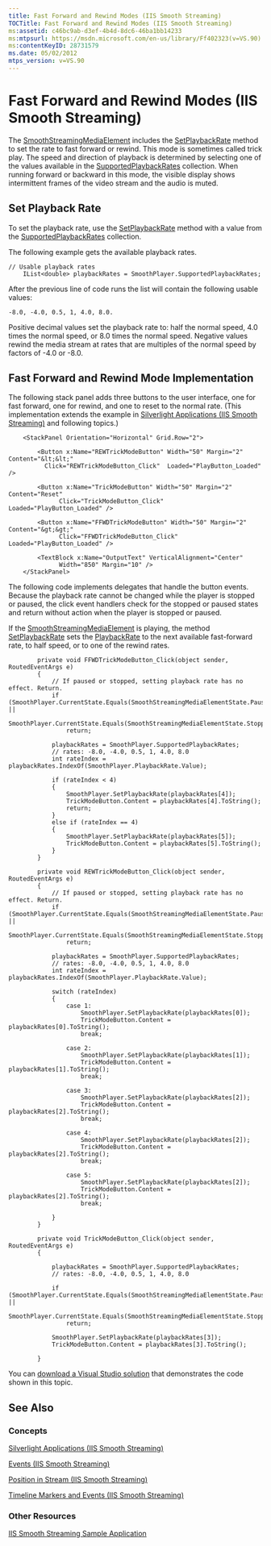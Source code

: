 ```yaml
---
title: Fast Forward and Rewind Modes (IIS Smooth Streaming)
TOCTitle: Fast Forward and Rewind Modes (IIS Smooth Streaming)
ms:assetid: c46bc9ab-d3ef-4b4d-8dc6-46ba1bb14233
ms:mtpsurl: https://msdn.microsoft.com/en-us/library/Ff402323(v=VS.90)
ms:contentKeyID: 28731579
ms.date: 05/02/2012
mtps_version: v=VS.90
---
```


# Fast Forward and Rewind Modes (IIS Smooth Streaming)

The [SmoothStreamingMediaElement](smoothstreamingmediaelement-class-microsoft-web-media-smoothstreaming_1.md) includes the [SetPlaybackRate](smoothstreamingmediaelement-setplaybackrate-method-microsoft-web-media-smoothstreaming_1.md) method to set the rate to fast forward or rewind. This mode is sometimes called trick play. The speed and direction of playback is determined by selecting one of the values available in the [SupportedPlaybackRates](smoothstreamingmediaelement-supportedplaybackrates-property-microsoft-web-media-smoothstreaming_1.md) collection. When running forward or backward in this mode, the visible display shows intermittent frames of the video stream and the audio is muted.

## Set Playback Rate

To set the playback rate, use the [SetPlaybackRate](smoothstreamingmediaelement-setplaybackrate-method-microsoft-web-media-smoothstreaming_1.md) method with a value from the [SupportedPlaybackRates](smoothstreamingmediaelement-supportedplaybackrates-property-microsoft-web-media-smoothstreaming_1.md) collection.

The following example gets the available playback rates.

    // Usable playback rates
        IList<double> playbackRates = SmoothPlayer.SupportedPlaybackRates;

After the previous line of code runs the list will contain the following usable values:

    -8.0, -4.0, 0.5, 1, 4.0, 8.0.

Positive decimal values set the playback rate to: half the normal speed, 4.0 times the normal speed, or 8.0 times the normal speed. Negative values rewind the media stream at rates that are multiples of the normal speed by factors of -4.0 or -8.0.

## Fast Forward and Rewind Mode Implementation

The following stack panel adds three buttons to the user interface, one for fast forward, one for rewind, and one to reset to the normal rate. (This implementation extends the example in [Silverlight Applications (IIS Smooth Streaming)](silverlight-applications.md) and following topics.)

``` 
    <StackPanel Orientation="Horizontal" Grid.Row="2">
        
        <Button x:Name="REWTrickModeButton" Width="50" Margin="2" Content="&lt;&lt;"
          Click="REWTrickModeButton_Click"  Loaded="PlayButton_Loaded" />
        
        <Button x:Name="TrickModeButton" Width="50" Margin="2" Content="Reset"
              Click="TrickModeButton_Click"  Loaded="PlayButton_Loaded" />
        
        <Button x:Name="FFWDTrickModeButton" Width="50" Margin="2" Content="&gt;&gt;"
              Click="FFWDTrickModeButton_Click"  Loaded="PlayButton_Loaded" />        
    
        <TextBlock x:Name="OutputText" VerticalAlignment="Center" 
              Width="850" Margin="10" /> 
    </StackPanel>
```

The following code implements delegates that handle the button events. Because the playback rate cannot be changed while the player is stopped or paused, the click event handlers check for the stopped or paused states and return without action when the player is stopped or paused.

If the [SmoothStreamingMediaElement](smoothstreamingmediaelement-class-microsoft-web-media-smoothstreaming_1.md) is playing, the method [SetPlaybackRate](smoothstreamingmediaelement-setplaybackrate-method-microsoft-web-media-smoothstreaming_1.md) sets the [PlaybackRate](smoothstreamingmediaelement-playbackrate-property-microsoft-web-media-smoothstreaming_1.md) to the next available fast-forward rate, to half speed, or to one of the rewind rates.

``` 
        private void FFWDTrickModeButton_Click(object sender, RoutedEventArgs e)
        {            
            // If paused or stopped, setting playback rate has no effect. Return.
            if (SmoothPlayer.CurrentState.Equals(SmoothStreamingMediaElementState.Paused) ||
                SmoothPlayer.CurrentState.Equals(SmoothStreamingMediaElementState.Stopped))
                return;

            playbackRates = SmoothPlayer.SupportedPlaybackRates;
            // rates: -8.0, -4.0, 0.5, 1, 4.0, 8.0
            int rateIndex = playbackRates.IndexOf(SmoothPlayer.PlaybackRate.Value);

            if (rateIndex < 4)
            {
                SmoothPlayer.SetPlaybackRate(playbackRates[4]);
                TrickModeButton.Content = playbackRates[4].ToString();
                return;
            }
            else if (rateIndex == 4)
            {
                SmoothPlayer.SetPlaybackRate(playbackRates[5]);
                TrickModeButton.Content = playbackRates[5].ToString();
            }
        }

        private void REWTrickModeButton_Click(object sender, RoutedEventArgs e)
        {
            // If paused or stopped, setting playback rate has no effect. Return.
            if (SmoothPlayer.CurrentState.Equals(SmoothStreamingMediaElementState.Paused) ||
                SmoothPlayer.CurrentState.Equals(SmoothStreamingMediaElementState.Stopped))
                return;

            playbackRates = SmoothPlayer.SupportedPlaybackRates;
            // rates: -8.0, -4.0, 0.5, 1, 4.0, 8.0
            int rateIndex = playbackRates.IndexOf(SmoothPlayer.PlaybackRate.Value);
            
            switch (rateIndex)
            {
                case 1:
                    SmoothPlayer.SetPlaybackRate(playbackRates[0]);
                    TrickModeButton.Content = playbackRates[0].ToString();
                    break;

                case 2:
                    SmoothPlayer.SetPlaybackRate(playbackRates[1]);
                    TrickModeButton.Content = playbackRates[1].ToString();
                    break;

                case 3:
                    SmoothPlayer.SetPlaybackRate(playbackRates[2]);
                    TrickModeButton.Content = playbackRates[2].ToString();
                    break;

                case 4:
                    SmoothPlayer.SetPlaybackRate(playbackRates[2]);
                    TrickModeButton.Content = playbackRates[2].ToString();
                    break;

                case 5:
                    SmoothPlayer.SetPlaybackRate(playbackRates[2]);
                    TrickModeButton.Content = playbackRates[2].ToString();
                    break;
        
            }
        }

        private void TrickModeButton_Click(object sender, RoutedEventArgs e)
        {

            playbackRates = SmoothPlayer.SupportedPlaybackRates;
            // rates: -8.0, -4.0, 0.5, 1, 4.0, 8.0

            if (SmoothPlayer.CurrentState.Equals(SmoothStreamingMediaElementState.Paused) ||
                SmoothPlayer.CurrentState.Equals(SmoothStreamingMediaElementState.Stopped))
                return;

            SmoothPlayer.SetPlaybackRate(playbackRates[3]);
            TrickModeButton.Content = playbackRates[3].ToString();

        }
```

You can [download a Visual Studio solution](http://go.microsoft.com/fwlink/?linkid=182167) that demonstrates the code shown in this topic.

## See Also

### Concepts

[Silverlight Applications (IIS Smooth Streaming)](silverlight-applications.md)

[Events (IIS Smooth Streaming)](events.md)

[Position in Stream (IIS Smooth Streaming)](position-in-stream.md)

[Timeline Markers and Events (IIS Smooth Streaming)](timeline-markers-and-events.md)

### Other Resources

[IIS Smooth Streaming Sample Application](http://go.microsoft.com/fwlink/?linkid=182167)

